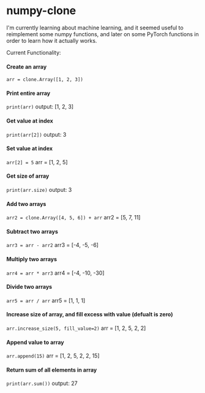 # numpy-clone

I'm currently learning about machine learning, and it seemed useful to reimplement some numpy functions, and later on some PyTorch functions in order to learn how it actually works.

Current Functionality:

#### Create an array

`arr = clone.Array([1, 2, 3])`

#### Print entire array

`print(arr)` output: [1, 2, 3]

#### Get value at index

`print(arr[2])` output: 3

#### Set value at index

`arr[2] = 5` arr = [1, 2, 5]

#### Get size of array

`print(arr.size)` output: 3

#### Add two arrays

`arr2 = clone.Array([4, 5, 6]) + arr` arr2 = [5, 7, 11]

#### Subtract two arrays

`arr3 = arr - arr2` arr3 = [-4, -5, -6]

#### Multiply two arrays

`arr4 = arr * arr3` arr4 = [-4, -10, -30]

#### Divide two arrays

`arr5 = arr / arr` arr5 = [1, 1, 1]

#### Increase size of array, and fill excess with value (defualt is zero)

`arr.increase_size(5, fill_value=2)` arr = [1, 2, 5, 2, 2]

#### Append value to array

`arr.append(15)` arr = [1, 2, 5, 2, 2, 15]

#### Return sum of all elements in array

`print(arr.sum())` output: 27
